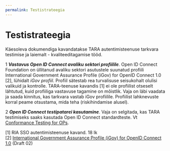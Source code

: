 ```yaml
---
permalink: Testistrateegia
---
```


# Testistrateegia

Käesoleva dokumendiga kavandatakse TARA autentimisteenuse tarkvara testimise ja laiemalt - kvaliteeditagamise tööd.

1  ***Vastavus Open ID Connect avaliku sektori profiilile***. Open ID Connect Foundation on üllitanud avaliku sektori asutustele suunatud profiili International Government Assurance Profile (iGov) for OpenID Connect 1.0 [2], lühidalt _iGov profiil_. Profiil sätestab rea turvalisuse seisukohalt olulisi valikuid ja kontrolle. TARA-teenuse kavandis [1] ei ole profiilist otseselt lähtutud, kuid profiiliga vastavuse tagamine on mõistlik. Vaja on läbi vaadata ja saada kinnitus, kas tarkvara vastab iGov profiilile. Profiilist lahknevuste korral peame otsustama, mida teha (riskihindamise alusel).

2  ***Open ID Connect testipatarei kasutamine***. Vaja on selgitada, kas TARA testimiseks saaks kasutada Open ID Connect standardteste. Vt [Conformance Testing for OPs](http://openid.net/certification/testing/).

[1] RIA SSO autentimisteenuse kavand. 18 lk<br>
[2] [International Government Assurance Profile (iGov) for OpenID Connect 1.0](http://openid.net/specs/openid-igov-openid-connect-1_0-02.html) (Draft 02)
